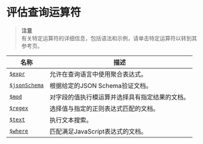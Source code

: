 # [ ](#)评估查询运算符

[]()

> **注意**<br />
> 有关特定运算符的详细信息，包括语法和示例，请单击特定运算符以转到其参考页。

| 名称              | 描述                                           |
| ----------------- | ---------------------------------------------- |
| [`$expr`]()       | 允许在查询语言中使用聚合表达式。               |
| [`$jsonSchema`]() | 根据给定的JSON Schema验证文档。                |
| [`$mod`]()        | 对字段的值执行模运算并选择具有指定结果的文档。 |
| [`$regex`]()      | 选择值与指定的正则表达式匹配的文档。           |
| [`$text`]()       | 执行文本搜索。                                 |
| [`$where`]()      | 匹配满足JavaScript表达式的文档。               |

